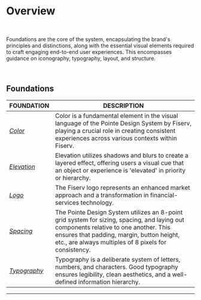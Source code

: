 # Overview

</br>

Foundations are the core of the system, encapsulating the brand's principles and distinctions, along with the essential visual elements required to craft engaging end-to-end user experiences. This encompasses guidance on iconography, typography, layout, and structure.

</br>

## Foundations

| FOUNDATION | DESCRIPTION |
| -------- | -------- |
| *[Color](/docs/design-files/color.md)*   | Color is a fundamental element in the visual language of the Pointe Design System by Fiserv, playing a crucial role in creating consistent experiences across various contexts within Fiserv.   |
| *[Elevation](/docs/design-files/elevation.md)*   | Elevation utilizes shadows and blurs to create a layered effect, offering users a visual cue that an object or experience is 'elevated' in priority or hierarchy.   |
| *[Logo](/docs/design-files/logo.md)*   | The Fiserv logo represents an enhanced market approach and a transformation in financial-services technology.   |
| *[Spacing](/docs/design-files/spacing.md)*  | The Pointe Design System utilizes an 8-point grid system for sizing, spacing, and laying out components relative to one another. This ensures that padding, margin, button height, etc., are always multiples of 8 pixels for consistency.   |
| *[Typography](/docs/design-files/typography.md)*   | Typography is a deliberate system of letters, numbers, and characters. Good typography ensures legibility, clean aesthetics, and a well-defined information hierarchy.   |
___

